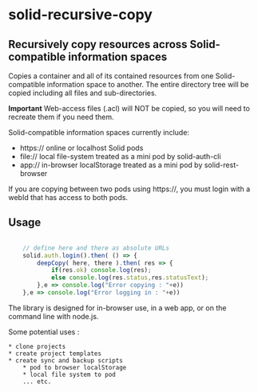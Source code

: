 # solid-recursive-copy

## Recursively copy resources across Solid-compatible information spaces

Copies a container and all of its contained resources from one Solid-compatible information space to another.  The entire directory tree will be copied including all files and sub-directories.  

**Important** Web-access files (.acl) will NOT be copied, so you will need to recreate them if you need them.

Solid-compatible information spaces currently include:

   * https:// online or localhost Solid pods
   * file://  local file-system treated as a mini pod by solid-auth-cli
   * app://   in-browser localStorage treated as a mini pod by solid-rest-browser

If you are copying between two pods using https://, you must login with a webId that has access to both pods.

## Usage

```javascript

    // define here and there as absolute URLs
    solid.auth.login().then( () => {
        deepCopy( here, there ).then( res => {
            if(res.ok) console.log(res);
            else console.log(res.status,res.statusText);
        },e => console.log("Error copying : "+e))
    },e => console.log("Error logging in : "+e))

```

The library is designed for in-browser use, in a web app, or on the command line with node.js.

Some potential uses :

    * clone projects
    * create project templates
    * create sync and backup scripts
        * pod to browser localStorage
        * local file system to pod
        ... etc.

        



